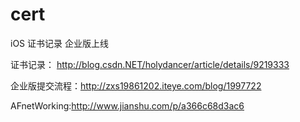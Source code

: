 # cert
iOS  证书记录 企业版上线 

证书记录： http://blog.csdn.NET/holydancer/article/details/9219333

企业版提交流程：http://zxs19861202.iteye.com/blog/1997722

AFnetWorking:http://www.jianshu.com/p/a366c68d3ac6

